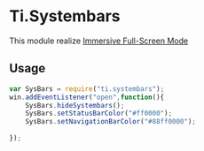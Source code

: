 # Ti.Systembars

This module realize [Immersive Full-Screen Mode](https://developer.android.com/training/system-ui/immersive.html)
  
## Usage

```javascript
var SysBars = require("ti.systembars");
win.addEventListener("open",function(){
	SysBars.hideSystembars();
	SysBars.setStatusBarColor("#ff0000");
	SysBars.setNavigationBarColor("#88ff0000");
	
});
```